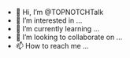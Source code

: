 - 👋 Hi, I’m @TOPNOTCHTalk
- 👀 I’m interested in ...
- 🌱 I’m currently learning ...
- 💞️ I’m looking to collaborate on ...
- 📫 How to reach me ...

<!---
TOPNOTCHTalk/TOPNOTCHTalk is a ✨ special ✨ repository because its `README.md` (this file) appears on your GitHub profile.
You can click the Preview link to take a look at your changes.
--->
